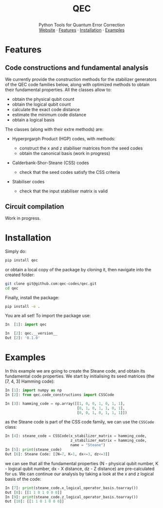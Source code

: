 <h1>
<p align="center">
  <br>QEC
</h1>
  <p align="center">
    Python Tools for Quantum Error Correction
    <br />
    <a href="https://qec.codes/">Website</a>
    ·
    <a href="#features">Features</a>
    ·
    <a href="#installation">Installation</a>
    ·
    <a href="#examples">Examples</a>
  </p>
</p>

# Features

## Code constructions and fundamental analysis
We currently provide the construction methods for the stabilizer generators of the QEC code families below, along with optimized methods to obtain their fundamental properties. All the classes allow to:

- obtain the physical qubit count
- obtain the logical qubit count
- calculate the exact code distance
- estimate the minimum code distance
- obtain a logical basis

The classes (along with their extre methods) are:

- Hyperprgarph Product (HGP) codes, with methods:
  - construct the x and z stabiliser matrices from the seed codes
  - obtain the canonical basis (work in progress)
    
- Calderbank-Shor-Steane (CSS) codes
  - check that the seed codes satisfy the CSS criteria
    
- Stabiliser codes
  - check that the input stabiliser matrix is valid

## Circuit compilation
Work in progress.

# Installation 

Simply do:
```bash
pip install qec
```

or obtain a local copy of the package by cloning it, then navigate into the created folder: 

```bash
git clone git@github.com:qec-codes/qec.git
cd qec
```

Finally, install the package:

```bash
pip install -e .
```

You are all set! To import the package use:

```python
In  [1]: import qec

In  [2]: qec.__version__
Out [2]: '0.1.0'

```

# Examples

In this example we are going to create the Steane code, and obtain its fundamental code properties. We start by initialising its seed matrices (the [7, 4, 3] Hamming code):
```python
In [1]: import numpy as np
In [2]: from qec.code_constructions import CSSCode

In [3]: hamming_code = np.array([[1, 0, 0, 1, 0, 1, 1],
                                 [0, 1, 0, 1, 1, 0, 1],
                                 [0, 0, 1, 0, 1, 1, 1]])
```
as the Steane code is part of the CSS code family, we can use the `CSSCode` class:

```python
In [4]: steane_code = CSSCode(x_stabilizer_matrix = hamming_code,
                              z_stabilizer_matrix = hamming_code,
                              name = "Steane")
In [5]: print(steane_code)
Out [6]: Steane Code: [[N=7, K=1, dx<=3, dz<=3]]
```

we can see that all the fundamental properties (N - physical qubit number, K - logical qubit number, dx - X distance, dz - Z distance) are pre-calculated for us. We can continue our analysis by taking a look at the x and z logical basis of the code: 

```python
In [7]: print(steane_code.x_logical_operator_basis.toarray())
Out [8]: [[1 1 0 1 0 0 0]]
In [9]: print(steane_code.z_logical_operator_basis.toarray())
Out [10]: [[1 1 0 1 0 0 0]]
```

                              





